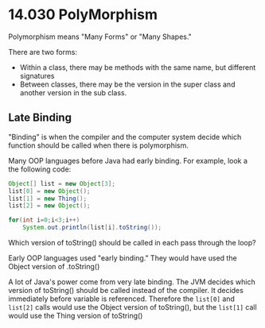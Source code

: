 # 14.030 PolyMorphism

Polymorphism means "Many Forms" or "Many Shapes."

There are two forms:

* Within a class, there may be methods with the same name, but different signatures
* Between classes, there may be the version in the super class and another version in the sub class.

## Late Binding

"Binding" is when the compiler and the computer system decide which function should be called when there is polymorphism.

Many OOP languages before Java had early binding.  For example, look a the following code:

```java
Object[] list = new Object[3];
list[0] = new Object();
list[1] = new Thing();
list[2] = new Object();

for(int i=0;i<3;i++)
    System.out.println(list[i].toString());
```

Which version of toString() should be called in each pass through the loop?

Early OOP languages used "early binding."  They would have used the Object version of .toString()

A lot of Java's power come from very late binding.  The JVM decides which version of toString() should be called instead of the compiler.  It decides immediately before variable is referenced.  Therefore the `list[0]` and `list[2]` calls would use the Object version of toString(), but the `list[1]` call would use the Thing version of toString()

